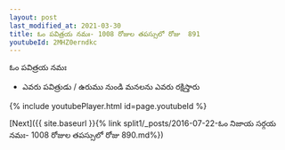 ```yaml
---
layout: post
last_modified_at: 2021-03-30
title: ఓం పవిత్రయ నమః- 1008 రోజుల తపస్సులో రోజు  891
youtubeId: 2MHZ0erndkc
---
```

 
 
 ఓం పవిత్రయ నమః  
 
 -  ఎవరు పవిత్రుడు / ఉరుము నుండి మనలను ఎవరు రక్షిస్తారు 
 
  
 
  
 
 
 
 
 
 


{% include youtubePlayer.html id=page.youtubeId %}
 
[Next]({{ site.baseurl }}{% link  split1/_posts/2016-07-22-ఓం నిజాయ సర్గయ నమః- 1008 రోజుల తపస్సులో రోజు  890.md%})
 
